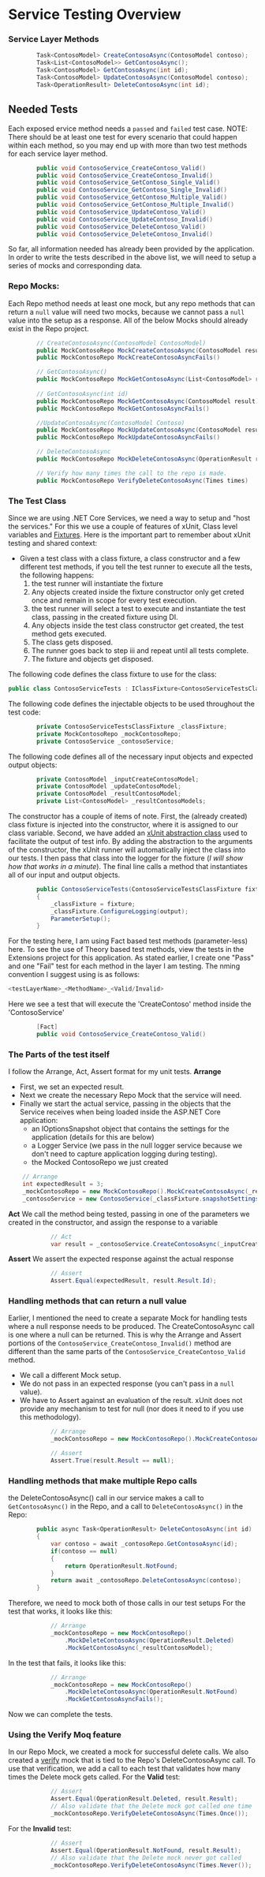 ﻿# Service Testing Overview
### Service Layer Methods
```csharp
        Task<ContosoModel> CreateContosoAsync(ContosoModel contoso);
        Task<List<ContosoModel>> GetContosoAsync();
        Task<ContosoModel> GetContosoAsync(int id);
        Task<ContosoModel> UpdateContosoAsync(ContosoModel contoso);
        Task<OperationResult> DeleteContosoAsync(int id);
```

## Needed Tests
Each exposed ervice method needs a `passed` and `failed` test case. NOTE: There should be at least one test for every scenario that could happen within each method, so you may end up with more than two test methods for each service layer method.  
```csharp
        public void ContosoService_CreateContoso_Valid()
        public void ContosoService_CreateContoso_Invalid()
        public void ContosoService_GetContoso_Single_Valid()
        public void ContosoService_GetContoso_Single_Invalid()
        public void ContosoService_GetContoso_Multiple_Valid()
        public void ContosoService_GetContoso_Multiple_Invalid()
        public void ContosoService_UpdateContoso_Valid()
        public void ContosoService_UpdateContoso_Invalid()
        public void ContosoService_DeleteContoso_Valid()
        public void ContosoService_DeleteContoso_Invalid()
```
So far, all information needed has already been provided by the application. In order to write the tests described in the above list, we will need to setup a series of mocks and corresponding data.

### Repo Mocks: 
Each Repo method needs at least one mock, but any repo methods that can return a `null` value will need two mocks, because we cannot pass a `null` value into the setup as a response. All of the below Mocks should already exist in the Repo project.

```csharp
        // CreateContosoAsync(ContosoModel ContosoModel)
        public MockContosoRepo MockCreateContosoAsync(ContosoModel result)
        public MockContosoRepo MockCreateContosoAsyncFails()

        // GetContosoAsync()
        public MockContosoRepo MockGetContosoAsync(List<ContosoModel> result)
        
        // GetContosoAsync(int id)
        public MockContosoRepo MockGetContosoAsync(ContosoModel result)
        public MockContosoRepo MockGetContosoAsyncFails()

        //UpdateContosoAsync(ContosoModel Contoso)
        public MockContosoRepo MockUpdateContosoAsync(ContosoModel result)
        public MockContosoRepo MockUpdateContosoAsyncFails()

        // DeleteContosoAsync
        public MockContosoRepo MockDeleteContosoAsync(OperationResult result)

        // Verify how many times the call to the repo is made.
        public MockContosoRepo VerifyDeleteContosoAsync(Times times)
```

### The Test Class
Since we are using .NET Core Services, we need a way to setup and "host the services." For this we use a couple of features of xUnit, Class level variables and [Fixtures](https://xunit.net/docs/shared-context). Here is the important part to remember about xUnit testing and shared context: 

- Given a test class with a class fixture, a class constructor and a few different test methods, if you tell the test runner to execute all the tests, the following happens:
    1. the test runner will instantiate the fixture
    2. Any objects created inside the fixture constructor only get creted once and remain in scope for every test execution.
    3. the test runner will select a test to execute and instantiate the test class, passing in the created fixture using DI.
    4. Any objects inside the test class constructor get created, the test method gets executed.
    5. The class gets disposed.
    6. The runner goes back to step iii and repeat until all tests complete.
    7. The fixture and objects get disposed.

The following code defines the class fixture to use for the class:
```csharp
public class ContosoServiceTests : IClassFixture<ContosoServiceTestsClassFixture>
```
The following code defines the injectable objects to be used throughout the test code:
```csharp
        private ContosoServiceTestsClassFixture _classFixture;
        private MockContosoRepo _mockContosoRepo;
        private ContosoService _contosoService;
```
The following code defines all of the necessary input objects and expected output objects:
```csharp
        private ContosoModel _inputCreateContosoModel;
        private ContosoModel _updateContosoModel;
        private ContosoModel _resultContosoModel;
        private List<ContosoModel> _resultContosoModels;
```
The constructor has a couple of items of note. First, the (already created) class fixture is injected into the constructor, where it is assigned to our class variable. Second, we have added an [xUnit abstraction class](https://xunit.net/docs/capturing-output) used to facilitate the output of test info. By adding the abstraction to the arguments of the constructor, the xUnit runner will automatically inject the class into our tests. I then pass that class into the logger for the fixture (_I will show how that works in a minute_). The final line calls a method that instantiates all of our input and output objects.
```csharp
        public ContosoServiceTests(ContosoServiceTestsClassFixture fixture, ITestOutputHelper output)
        {
            _classFixture = fixture;
            _classFixture.ConfigureLogging(output);
            ParameterSetup();
        }
```
For the testing here, I am using Fact based test methods (parameter-less) here. To see the use of Theory based test methods, view the tests in the Extensions project for this application. As stated earlier, I create one "Pass" and one "Fail" test for each method in the layer I am testing. The nming convention I suggest using is as follows:
```csharp
<testLayerName>_<MethodName>_<Valid/Invalid>
```
Here we see a test that will execute the 'CreateContoso' method inside the 'ContosoService'
```csharp
        [Fact]
        public void ContosoService_CreateContoso_Valid()
```
### The Parts of the test itself
I follow the Arrange, Act, Assert format for my unit tests. 
**Arrange**
- First, we set an expected result.
- Next we create the necessary Repo Mock that the service will need.
- Finally we start the actual service, passing in the objects that the Service receives when being loaded inside the ASP.NET Core application:
    - an IOptionsSnapshot object that contains the settings for the application (details for this are below)
    - a Logger Service (we pass in the null logger service because we don't need to capture application logging during testing).
    - the Mocked ContosoRepo we just created
```csharp
    // Arrange
    int expectedResult = 3;
    _mockContosoRepo = new MockContosoRepo().MockCreateContosoAsync(_resultContosoModel);
    _contosoService = new ContosoService(_classFixture.snapshotSettings, new NullLogger<ContosoService>(), _mockContosoRepo.Object);
```
**Act**
We call the method being tested, passing in one of the parameters we created in the constructor, and assign the response to a variable
```csharp
            // Act
            var result = _contosoService.CreateContosoAsync(_inputCreateContosoModel);
```
**Assert**
We assert the expected response against the actual response
```csharp
            // Assert
            Assert.Equal(expectedResult, result.Result.Id);
```
### Handling methods that can return a null value
Earlier, I mentioned the need to create a separate Mock for handling tests where a null response needs to be produced. The CreateContosoAsync call is one where a null can be returned. This is why the Arrange and Assert portions of the ```ContosoService_CreateContoso_Invalid()``` method are different than the same parts of the ```ContosoService_CreateContoso_Valid``` method.
- We call a different Mock setup.
- We do not pass in an expected response (you can't pass in a ```null``` value).
- We have to Assert against an evaluation of the result. xUnit does not provide any mechanism to test for null  (nor does it need to if you use this methodology).
```csharp
            // Arrange
            _mockContosoRepo = new MockContosoRepo().MockCreateContosoAsyncFails();
```

```csharp
            // Assert
            Assert.True(result.Result == null);
```
### Handling methods that make multiple Repo calls
the DeleteContosoAsync() call in our service makes a call to `GetContosoAsync()` in the Repo, and a call to `DeleteContosoAsync()` in the Repo:
```csharp
        public async Task<OperationResult> DeleteContosoAsync(int id)
        {
            var contoso = await _contosoRepo.GetContosoAsync(id);
            if(contoso == null)
            {
                return OperationResult.NotFound;
            }
            return await _contosoRepo.DeleteContosoAsync(contoso);
        }
```
Therefore, we need to mock both of those calls in our test setups For the test that works, it looks like this:
```csharp
            // Arrange
            _mockContosoRepo = new MockContosoRepo()
                .MockDeleteContosoAsync(OperationResult.Deleted)
                .MockGetContosoAsync(_resultContosoModel);
```
In the test that fails, it looks like this:
```csharp
            // Arrange
            _mockContosoRepo = new MockContosoRepo()
                .MockDeleteContosoAsync(OperationResult.NotFound)
                .MockGetContosoAsyncFails();
```
Now we can complete the tests.

### Using the Verify Moq feature
In our Repo Mock, we created a mock for successful delete calls. We also created a [verify](https://docs.educationsmediagroup.com/unit-testing-csharp/moq/verifications#explicit-verification) mock that is tied to the Repo's DeleteContosoAsync call. To use that verification, we add a call to each test that validates how many times the Delete mock gets called. 
For the **Valid** test:
```csharp
            // Assert
            Assert.Equal(OperationResult.Deleted, result.Result);
            // Also validate that the Delete mock got called one time
            _mockContosoRepo.VerifyDeleteContosoAsync(Times.Once());
```
For the **Invalid** test:
```csharp
            // Assert
            Assert.Equal(OperationResult.NotFound, result.Result);
            // Also validate that the Delete mock never got called
            _mockContosoRepo.VerifyDeleteContosoAsync(Times.Never());
```
